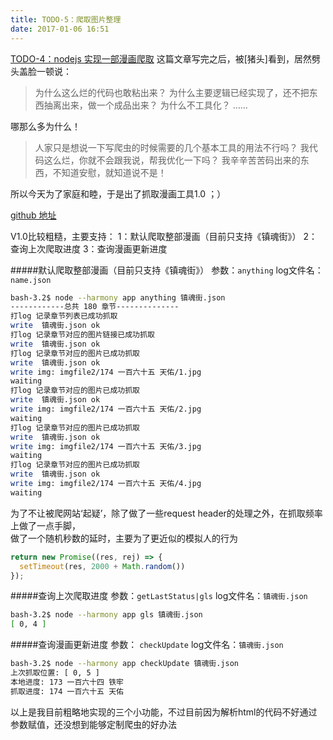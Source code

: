 ```yaml
---
title: TODO-5：爬取图片整理
date: 2017-01-06 16:51
---
```


[TODO-4：nodejs 实现一部漫画爬取](http://benbenye.github.io/2017/01/03/TODO-4%EF%BC%9Anodejs%20%E5%AE%9E%E7%8E%B0%E4%B8%80%E9%83%A8%E6%BC%AB%E7%94%BB%E7%88%AC%E5%8F%96/)
这篇文章写完之后，被[猪头]看到，居然劈头盖脸一顿说：

> 为什么这么烂的代码也敢粘出来？
> 为什么主要逻辑已经实现了，还不把东西抽离出来，做一个成品出来？
> 为什么不工具化？
> ……

哪那么多为什么！
 >人家只是想说一下写爬虫的时候需要的几个基本工具的用法不行吗？
 >我代码这么烂，你就不会跟我说，帮我优化一下吗？
 >我辛辛苦苦码出来的东西，不知道安慰，就知道说不是！

所以今天为了家庭和睦，于是出了抓取漫画工具1.0  ；）

[github 地址](https://github.com/benbenye/crawler)

V1.0比较粗糙，主要支持：
1：默认爬取整部漫画（目前只支持《镇魂街》）
2：查询上次爬取进度
3：查询漫画更新进度

#####默认爬取整部漫画（目前只支持《镇魂街》）
参数：`anything`
log文件名：`name.json`
```bash
bash-3.2$ node --harmony app anything 镇魂街.json
------------总共 180 章节--------------
打log 记录章节列表已成功抓取
write  镇魂街.json ok
打log 记录章节对应的图片链接已成功抓取
write  镇魂街.json ok
打log 记录章节对应的图片已成功抓取
write  镇魂街.json ok
write img: imgfile2/174 一百六十五 天佑/1.jpg
waiting
打log 记录章节对应的图片已成功抓取
write  镇魂街.json ok
write img: imgfile2/174 一百六十五 天佑/2.jpg
waiting
打log 记录章节对应的图片已成功抓取
write  镇魂街.json ok
write img: imgfile2/174 一百六十五 天佑/3.jpg
waiting
打log 记录章节对应的图片已成功抓取
write  镇魂街.json ok
write img: imgfile2/174 一百六十五 天佑/4.jpg
waiting
```
为了不让被爬网站‘起疑’，除了做了一些request header的处理之外，在抓取频率上做了一点手脚，   
做了一个随机秒数的延时，主要为了更近似的模拟人的行为
``` javascript
return new Promise((res, rej) => {
  setTimeout(res, 2000 + Math.random())
});
```

#####查询上次爬取进度
参数：`getLastStatus|gls`
log文件名：`镇魂街.json`
```bash
bash-3.2$ node --harmony app gls 镇魂街.json
[ 0, 4 ]
```

#####查询漫画更新进度
参数： `checkUpdate` 
log文件名：`镇魂街.json`

``` bash
bash-3.2$ node --harmony app checkUpdate 镇魂街.json
上次抓取位置: [ 0, 5 ] 
本地进度: 173 一百六十四 铁牢 
抓取进度: 174 一百六十五 天佑
```


以上是我目前粗略地实现的三个小功能，不过目前因为解析html的代码不好通过参数赋值，还没想到能够定制爬虫的好办法